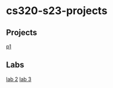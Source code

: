 # cs320-s23-projects

## Projects 
[p1](./p1)

## Labs 
[lab 2](./labs/lab2.md)
[lab 3](./labs/lab3.md)